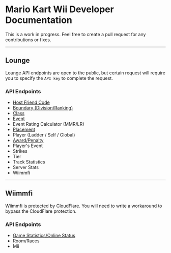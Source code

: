 # Mario Kart Wii Developer Documentation
This is a work in progress. Feel free to create a pull request for any contributions or fixes.

---

## Lounge
Lounge API endpoints are open to the public, but certain request will require you to specify the `API key` to complete the request.

### API Endpoints
* [Host Friend Code](lounge/hostfc.md)
* [Boundary (Division/Ranking)](lounge/ladderboundary.md)
* [Class](lounge/ladderclass.md)
* [Event](lounge/ladderevent.md)
* Event Rating Calculator (MMR/LR)
* [Placement](lounge/ladderplacement.md)
* Player (Ladder / Self / Global)
* [Award/Penalty](lounge/ladderplayerawardpenalty.md)
* Player's Event
* Strikes
* Tier
* Track Statistics
* Server Stats
* Wiimmfi

---

## Wiimmfi
Wiimmfi is protected by CloudFlare. You will need to write a workaround to bypass the CloudFlare protection.

### API Endpoints
* [Game Statistics/Online Status](wiimmfi/onlinestatus.md)
* Room/Races
* Mii
